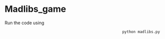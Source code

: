 <h1>Madlibs_game</h1>

Run the code using

                                                         python madlibs.py

